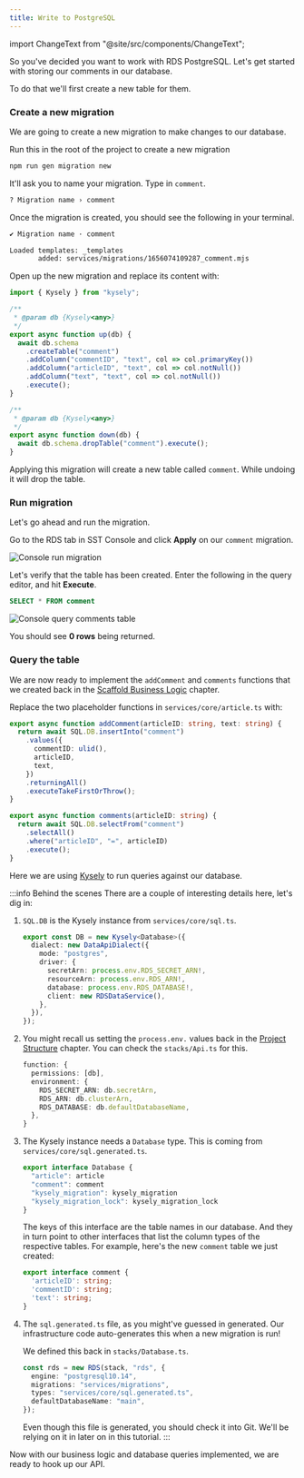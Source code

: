 ```yaml
---
title: Write to PostgreSQL
---
```


import ChangeText from "@site/src/components/ChangeText";

So you've decided you want to work with RDS PostgreSQL. Let's get started with storing our comments in our database.

To do that we'll first create a new table for them.

### Create a new migration

We are going to create a new migration to make changes to our database.

<ChangeText>

Run this in the root of the project to create a new migration

</ChangeText>

```bash
npm run gen migration new
```

<ChangeText>

It'll ask you to name your migration. Type in `comment`.

</ChangeText>

```bash
? Migration name › comment
```

Once the migration is created, you should see the following in your terminal.

```bash
✔ Migration name · comment

Loaded templates: _templates
       added: services/migrations/1656074109287_comment.mjs
```

<ChangeText>

Open up the new migration and replace its content with:

</ChangeText>

```ts title="services/migrations/1656074109287_comment.mjs"
import { Kysely } from "kysely";

/**
 * @param db {Kysely<any>}
 */
export async function up(db) {
  await db.schema
    .createTable("comment")
    .addColumn("commentID", "text", col => col.primaryKey())
    .addColumn("articleID", "text", col => col.notNull())
    .addColumn("text", "text", col => col.notNull())
    .execute();
}

/**
 * @param db {Kysely<any>}
 */
export async function down(db) {
  await db.schema.dropTable("comment").execute();
}
```

Applying this migration will create a  new table called `comment`. While undoing it will drop the table.

### Run migration

Let's go ahead and run the migration.

<ChangeText>

Go to the RDS tab in SST Console and click **Apply** on our `comment` migration.

</ChangeText>

![Console run migration](/img/implement-rds/run-migration.png)

Let's verify that the table has been created. Enter the following  in the query editor, and hit **Execute**.

``` sql
SELECT * FROM comment
```

![Console query comments table](/img/implement-rds/console-query-comment.png)

You should see **0 rows** being returned.

### Query the table

We are now ready to implement the `addComment` and `comments` functions that we created back in the [Scaffold Business Logic](scaffold-business-logic.md) chapter.

<ChangeText>

Replace the two placeholder functions in `services/core/article.ts` with:

</ChangeText>

```ts {2-9,13-16} title="services/core/article.ts"
export async function addComment(articleID: string, text: string) {
  return await SQL.DB.insertInto("comment")
    .values({
      commentID: ulid(),
      articleID,
      text,
    })
    .returningAll()
    .executeTakeFirstOrThrow();
}

export async function comments(articleID: string) {
  return await SQL.DB.selectFrom("comment")
    .selectAll()
    .where("articleID", "=", articleID)
    .execute();
}
```

Here we are using [Kysely](https://koskimas.github.io/kysely/) to run queries against our database.

:::info Behind the scenes
There are a couple of interesting details here, let's dig in:

1. `SQL.DB` is the Kysely instance from `services/core/sql.ts`.

   ``` ts title="services/core/sql.ts" {1}
   export const DB = new Kysely<Database>({
     dialect: new DataApiDialect({
       mode: "postgres",
       driver: {
         secretArn: process.env.RDS_SECRET_ARN!,
         resourceArn: process.env.RDS_ARN!,
         database: process.env.RDS_DATABASE!,
         client: new RDSDataService(),
       },
     }),
   });
   ```

2. You might recall us setting the `process.env.` values back in the [Project Structure](project-structure.md#stacks) chapter. You can check the `stacks/Api.ts` for this.

   ```ts title="stacks/Api.ts" {4-6}
   function: {
     permissions: [db],
     environment: {
       RDS_SECRET_ARN: db.secretArn,
       RDS_ARN: db.clusterArn,
       RDS_DATABASE: db.defaultDatabaseName,
     },
   }
   ```

3. The Kysely instance needs a `Database` type. This is coming from `services/core/sql.generated.ts`.

   ```ts title="services/core/sql.generated.ts"
   export interface Database {
     "article": article
     "comment": comment
     "kysely_migration": kysely_migration
     "kysely_migration_lock": kysely_migration_lock
   }
   ```

   The keys of this interface are the table names in our database. And they in turn point to other interfaces that list the column types of the respective tables. For example, here's the new `comment` table we just created:

   ```ts
   export interface comment {
     'articleID': string;
     'commentID': string;
     'text': string;
   }
   ```

4. The `sql.generated.ts` file, as you might've guessed in generated. Our infrastructure code auto-generates this when a new migration is run!

   We defined this back in `stacks/Database.ts`.

   ```ts title="stacks/Database.ts" {4}
   const rds = new RDS(stack, "rds", {
     engine: "postgresql10.14",
     migrations: "services/migrations",
     types: "services/core/sql.generated.ts",
     defaultDatabaseName: "main",
   });
   ```
   Even though this file is generated, you should check it into Git. We'll be relying on it in later on in this tutorial.
:::

Now with our business logic and database queries implemented, we are ready to hook up our API.
